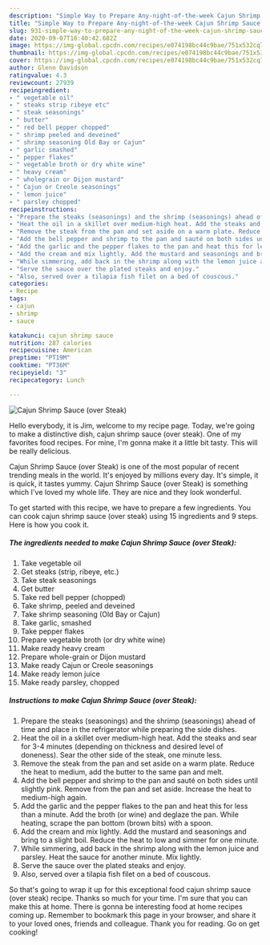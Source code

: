 ```yaml
---
description: "Simple Way to Prepare Any-night-of-the-week Cajun Shrimp Sauce (over Steak)"
title: "Simple Way to Prepare Any-night-of-the-week Cajun Shrimp Sauce (over Steak)"
slug: 931-simple-way-to-prepare-any-night-of-the-week-cajun-shrimp-sauce-over-steak
date: 2020-09-07T16:40:42.682Z
image: https://img-global.cpcdn.com/recipes/e074198bc44c9bae/751x532cq70/cajun-shrimp-sauce-over-steak-recipe-main-photo.jpg
thumbnail: https://img-global.cpcdn.com/recipes/e074198bc44c9bae/751x532cq70/cajun-shrimp-sauce-over-steak-recipe-main-photo.jpg
cover: https://img-global.cpcdn.com/recipes/e074198bc44c9bae/751x532cq70/cajun-shrimp-sauce-over-steak-recipe-main-photo.jpg
author: Glenn Davidson
ratingvalue: 4.3
reviewcount: 27939
recipeingredient:
- " vegetable oil"
- " steaks strip ribeye etc"
- " steak seasonings"
- " butter"
- " red bell pepper chopped"
- " shrimp peeled and deveined"
- " shrimp seasoning Old Bay or Cajun"
- " garlic smashed"
- " pepper flakes"
- " vegetable broth or dry white wine"
- " heavy cream"
- " wholegrain or Dijon mustard"
- " Cajun or Creole seasonings"
- " lemon juice"
- " parsley chopped"
recipeinstructions:
- "Prepare the steaks (seasonings) and the shrimp (seasonings) ahead of time and place in the refrigerator while preparing the side dishes."
- "Heat the oil in a skillet over medium-high heat. Add the steaks and sear for 3-4 minutes (depending on thickness and desired level of doneness). Sear the other side of the steak, one minute less."
- "Remove the steak from the pan and set aside on a warm plate. Reduce the heat to medium, add the butter to the same pan and melt."
- "Add the bell pepper and shrimp to the pan and sauté on both sides until slightly pink. Remove from the pan and set aside. Increase the heat to medium-high again."
- "Add the garlic and the pepper flakes to the pan and heat this for less than a minute. Add the broth (or wine) and deglaze the pan. While heating, scrape the pan bottom (brown bits) with a spoon."
- "Add the cream and mix lightly. Add the mustard and seasonings and bring to a slight boil. Reduce the heat to low and simmer for one minute."
- "While simmering, add back in the shrimp along with the lemon juice and parsley. Heat the sauce for another minute. Mix lightly."
- "Serve the sauce over the plated steaks and enjoy."
- "Also, served over a tilapia fish filet on a bed of couscous."
categories:
- Recipe
tags:
- cajun
- shrimp
- sauce

katakunci: cajun shrimp sauce 
nutrition: 287 calories
recipecuisine: American
preptime: "PT19M"
cooktime: "PT36M"
recipeyield: "3"
recipecategory: Lunch

---
```



![Cajun Shrimp Sauce (over Steak)](https://img-global.cpcdn.com/recipes/e074198bc44c9bae/751x532cq70/cajun-shrimp-sauce-over-steak-recipe-main-photo.jpg)

Hello everybody, it is Jim, welcome to my recipe page. Today, we're going to make a distinctive dish, cajun shrimp sauce (over steak). One of my favorites food recipes. For mine, I'm gonna make it a little bit tasty. This will be really delicious.

Cajun Shrimp Sauce (over Steak) is one of the most popular of recent trending meals in the world. It's enjoyed by millions every day. It's simple, it is quick, it tastes yummy. Cajun Shrimp Sauce (over Steak) is something which I've loved my whole life. They are nice and they look wonderful.




To get started with this recipe, we have to prepare a few ingredients. You can cook cajun shrimp sauce (over steak) using 15 ingredients and 9 steps. Here is how you cook it.

<!--inarticleads1-->

##### The ingredients needed to make Cajun Shrimp Sauce (over Steak):

1. Take  vegetable oil
1. Get  steaks (strip, ribeye, etc.)
1. Take  steak seasonings
1. Get  butter
1. Take  red bell pepper (chopped)
1. Take  shrimp, peeled and deveined
1. Take  shrimp seasoning (Old Bay or Cajun)
1. Take  garlic, smashed
1. Take  pepper flakes
1. Prepare  vegetable broth (or dry white wine)
1. Make ready  heavy cream
1. Prepare  whole-grain or Dijon mustard
1. Make ready  Cajun or Creole seasonings
1. Make ready  lemon juice
1. Make ready  parsley, chopped




<!--inarticleads2-->

##### Instructions to make Cajun Shrimp Sauce (over Steak):

1. Prepare the steaks (seasonings) and the shrimp (seasonings) ahead of time and place in the refrigerator while preparing the side dishes.
1. Heat the oil in a skillet over medium-high heat. Add the steaks and sear for 3-4 minutes (depending on thickness and desired level of doneness). Sear the other side of the steak, one minute less.
1. Remove the steak from the pan and set aside on a warm plate. Reduce the heat to medium, add the butter to the same pan and melt.
1. Add the bell pepper and shrimp to the pan and sauté on both sides until slightly pink. Remove from the pan and set aside. Increase the heat to medium-high again.
1. Add the garlic and the pepper flakes to the pan and heat this for less than a minute. Add the broth (or wine) and deglaze the pan. While heating, scrape the pan bottom (brown bits) with a spoon.
1. Add the cream and mix lightly. Add the mustard and seasonings and bring to a slight boil. Reduce the heat to low and simmer for one minute.
1. While simmering, add back in the shrimp along with the lemon juice and parsley. Heat the sauce for another minute. Mix lightly.
1. Serve the sauce over the plated steaks and enjoy.
1. Also, served over a tilapia fish filet on a bed of couscous.




So that's going to wrap it up for this exceptional food cajun shrimp sauce (over steak) recipe. Thanks so much for your time. I'm sure that you can make this at home. There is gonna be interesting food at home recipes coming up. Remember to bookmark this page in your browser, and share it to your loved ones, friends and colleague. Thank you for reading. Go on get cooking!
